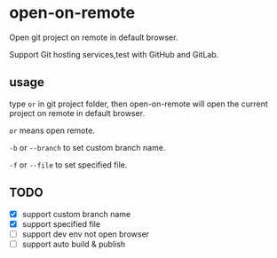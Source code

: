 # open-on-remote

Open git project on remote in default browser.

Support Git hosting services,test with GitHub and GitLab.

## usage

type `or` in git project folder, then open-on-remote will open the current project on remote in default browser.

`or` means open remote.

`-b` or `--branch` to set custom branch name.

`-f` or `--file` to set specified file.

## TODO

- [x] support custom branch name
- [x] support specified file
- [ ] support dev env not open browser
- [ ] support auto build & publish
